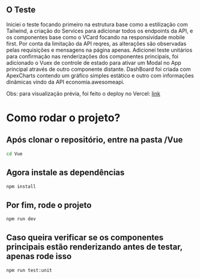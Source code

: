## O Teste

Iniciei o teste focando primeiro na estrutura base como a estilização com Tailwind, a criação do Services para adicionar todos os endpoints da API, e os componentes base como o VCard focando na responsividade mobile first.
Por conta da limitação da API reqres, as alterações são observadas pelas requisições e mensagens na página apenas.
Adicionei teste unitários para confirmação nas renderizações dos componentes principais, foi adicionado o Vuex de controle de estado para ativar um Modal no App principal através de outro componente distante.
DashBoard foi criada com ApexCharts contendo um gráfico simples estático e outro com informações dinâmicas vindo da API economia.awesomeapi.

Obs: para visualização prévia, foi feito o deploy no Vercel:
[link](https://teste-tecnico-front-livid.vercel.app)

# Como rodar o projeto?

## Após clonar o repositório, entre na pasta /Vue

```sh
cd Vue
```

## Agora instale as dependências

```sh
npm install
```

## Por fim, rode o projeto

```sh
npm run dev
```

## Caso queira verificar se os componentes principais estão renderizando antes de testar, apenas rode isso

```sh
npm run test:unit
```
